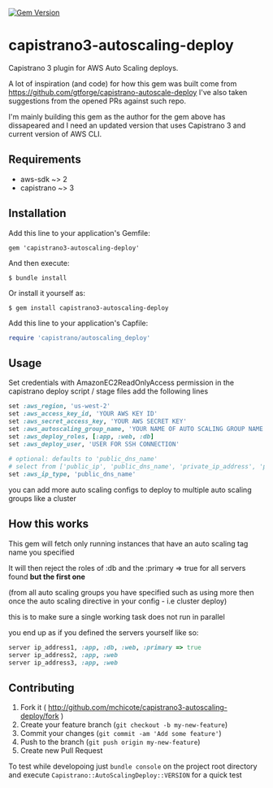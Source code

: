 [![Gem Version](https://badge.fury.io/rb/capistrano3-autoscaling-deploy.png)](http://badge.fury.io/rb/capistrano3-autoscaling-deploy)
# capistrano3-autoscaling-deploy
Capistrano 3 plugin for AWS Auto Scaling deploys.
 
 A lot of inspiration (and code) for how this gem was built come from https://github.com/gtforge/capistrano-autoscale-deploy
 I've also taken suggestions from the opened PRs against such repo.
 
 I'm mainly building this gem as the author for the gem above has dissapeared 
 and I need an updated version that uses Capistrano 3 and current version of 
 AWS CLI.

## Requirements

* aws-sdk ~> 2
* capistrano ~> 3


## Installation

Add this line to your application's Gemfile:

    gem 'capistrano3-autoscaling-deploy'

And then execute:

    $ bundle install

Or install it yourself as:

    $ gem install capistrano3-autoscaling-deploy

Add this line to your application's Capfile:

```ruby
require 'capistrano/autoscaling_deploy'
```

## Usage

Set credentials with AmazonEC2ReadOnlyAccess permission in the capistrano deploy script / stage files add the following lines

```ruby
set :aws_region, 'us-west-2'
set :aws_access_key_id, 'YOUR AWS KEY ID'
set :aws_secret_access_key, 'YOUR AWS SECRET KEY'
set :aws_autoscaling_group_name, 'YOUR NAME OF AUTO SCALING GROUP NAME'
set :aws_deploy_roles, [:app, :web, :db]
set :aws_deploy_user, 'USER FOR SSH CONNECTION'
 
# optional: defaults to 'public_dns_name'
# select from ['public_ip', 'public_dns_name', 'private_ip_address', 'private_dns_name']
set :aws_ip_type, 'public_dns_name'
```

you can add more auto scaling configs to deploy to multiple auto scaling groups like a cluster

## How this works

This gem will fetch only running instances that have an auto scaling tag name you specified

It will then reject the roles of :db and the :primary => true for all servers found **but the first one** 

(from all auto scaling groups you have specified such as using more then once the auto scaling directive in your config - i.e cluster deploy)

this is to make sure a single working task does not run in parallel

you end up as if you defined the servers yourself like so:

````ruby
server ip_address1, :app, :db, :web, :primary => true
server ip_address2, :app, :web
server ip_address3, :app, :web
````

## Contributing

1. Fork it ( http://github.com/mchicote/capistrano3-autoscaling-deploy/fork )
2. Create your feature branch (`git checkout -b my-new-feature`)
3. Commit your changes (`git commit -am 'Add some feature'`)
4. Push to the branch (`git push origin my-new-feature`)
5. Create new Pull Request

To test while developoing just `bundle console` on the project root directory and execute 
`Capistrano::AutoScalingDeploy::VERSION` for a quick test

